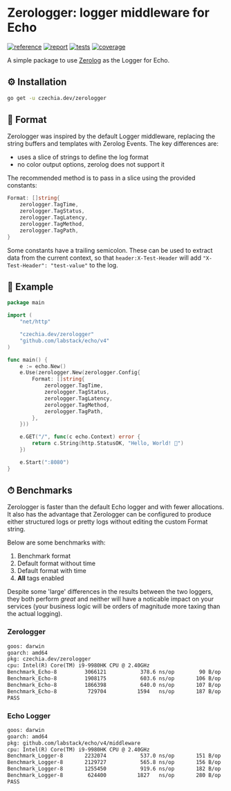 # Zerologger: logger middleware for Echo

[![reference](https://pkg.go.dev/badge/czechia.dev/zerologger.svg)](https://pkg.go.dev/czechia.dev/zerologger)
[![report](https://goreportcard.com/badge/czechia.dev/zerologger)](https://goreportcard.com/report/czechia.dev/zerologger)
[![tests](https://github.com/stellirin/go-zerologger/workflows/Go/badge.svg)](https://github.com/stellirin/go-zerologger/actions?query=workflow%3AGo)
[![coverage](https://codecov.io/gh/stellirin/go-zerologger/branch/main/graph/badge.svg?token=h5zC6Okqjz)](https://codecov.io/gh/stellirin/go-zerologger)

A simple package to use [Zerolog](https://github.com/rs/zerolog) as the Logger for Echo.

## ⚙️ Installation

```sh
go get -u czechia.dev/zerologger
```

## 📝 Format

Zerologger was inspired by the default Logger middleware, replacing the string buffers and templates with Zerolog Events. The key differences are:

* uses a slice of strings to define the log format
* no color output options, zerolog does not support it

The recommended method is to pass in a slice using the provided constants:

```go
Format: []string{
	zerologger.TagTime,
	zerologger.TagStatus,
	zerologger.TagLatency,
	zerologger.TagMethod,
	zerologger.TagPath,
}
```

Some constants have a trailing semicolon. These can be used to extract data from the current context, so that `header:X-Test-Header` will add `"X-Test-Header": "test-value"` to the log.

## 👀 Example

```go
package main

import (
	"net/http"

	"czechia.dev/zerologger"
	"github.com/labstack/echo/v4"
)

func main() {
	e := echo.New()
	e.Use(zerologger.New(zerologger.Config{
		Format: []string{
			zerologger.TagTime,
			zerologger.TagStatus,
			zerologger.TagLatency,
			zerologger.TagMethod,
			zerologger.TagPath,
		},
	}))

	e.GET("/", func(c echo.Context) error {
		return c.String(http.StatusOK, "Hello, World! 👋")
	})

	e.Start(":8080")
}
```

## ⏱ Benchmarks

Zerologger is faster than the default Echo logger and with fewer allocations. It also has the advantage that Zerologger can be configured to produce either structured logs or pretty logs without editing the custom Format string.

Below are some benchmarks with:

1. Benchmark format
1. Default format without time
1. Default format with time
1. **All** tags enabled

Despite some 'large' differences in the results between the two loggers, they both perform *great* and neither will have a noticable impact on your services (your business logic will be orders of magnitude more taxing than the actual logging).

### Zerologger

```txt
goos: darwin
goarch: amd64
pkg: czechia.dev/zerologger
cpu: Intel(R) Core(TM) i9-9980HK CPU @ 2.40GHz
Benchmark_Echo-8    	 3066121	       378.6 ns/op	      90 B/op	       2 allocs/op
Benchmark_Echo-8    	 1908175	       603.6 ns/op	     106 B/op	       2 allocs/op
Benchmark_Echo-8    	 1866398	       640.0 ns/op	     107 B/op	       2 allocs/op
Benchmark_Echo-8    	  729704	      1594   ns/op	     187 B/op	       7 allocs/op
PASS
```

### Echo Logger

```txt
goos: darwin
goarch: amd64
pkg: github.com/labstack/echo/v4/middleware
cpu: Intel(R) Core(TM) i9-9980HK CPU @ 2.40GHz
Benchmark_Logger-8   	 2232074	       537.0 ns/op	     151 B/op	       3 allocs/op
Benchmark_Logger-8   	 2129727	       565.8 ns/op	     156 B/op	       4 allocs/op
Benchmark_Logger-8   	 1255450	       919.6 ns/op	     182 B/op	       5 allocs/op
Benchmark_Logger-8   	  624400	      1827   ns/op	     280 B/op	      10 allocs/op
PASS
```
